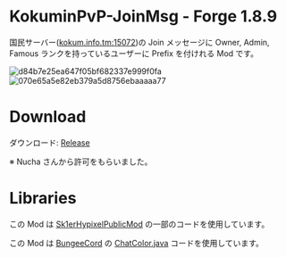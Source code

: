 # KokuminPvP-JoinMsg - Forge 1.8.9
国民サーバー(<a href="https://namemc.com/server/kokum.info.tm:15072">kokum.info.tm:15072<a/>)の Join メッセージに Owner, Admin, Famous ランクを持っているユーザーに Prefix を付けれる Mod です。

<img src="https://t.gyazo.com/teams/omn/d84b7e25ea647f05bf682337e999f0fa.png" alt="d84b7e25ea647f05bf682337e999f0fa" title="d84b7e25ea647f05bf682337e999f0fa">

<img src="https://t.gyazo.com/teams/omn/070e65a5e82eb379a5d8756ebaaaaa77.png" alt="070e65a5e82eb379a5d8756ebaaaaa77" title="070e65a5e82eb379a5d8756ebaaaaa77">

# Download

ダウンロード: <a href="https://github.com/SimplyRin/KokuminPvP-JoinMsg/releases">Release<a/> 

※ Nucha さんから許可をもらいました。

# Libraries

この Mod は <a href="https://github.com/Sk1er/Sk1erHypixelPublicMod">Sk1erHypixelPublicMod<a/> の一部のコードを使用しています。

この Mod は <a href="https://github.com/SpigotMC/BungeeCord">BungeeCord<a/> の <a href="https://github.com/SpigotMC/BungeeCord/blob/master/chat/src/main/java/net/md_5/bungee/api/ChatColor.java">ChatColor.java<a/> コードを使用しています。
